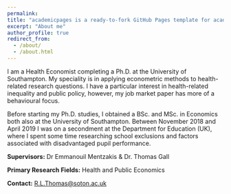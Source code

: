 ```yaml
---
permalink: 
title: "academicpages is a ready-to-fork GitHub Pages template for academic personal websites"
excerpt: "About me"
author_profile: true
redirect_from:
  - /about/
  - /about.html
---
```


I am a Health Economist completing a Ph.D. at the University of Southampton. My speciality is in applying econometric methods to health-related research questions. I have a particular interest in health-related inequality and public policy, however, my job market paper has more of a behavioural focus.

Before starting my Ph.D. studies, I obtained a BSc. and MSc. in Economics both also at the University of Southampton. Between November 2018 and April 2019 I was on a secondment at the Department for Education (UK), where I spent some time researching school exclusions and factors associated with disadvantaged pupil performance.



**Supervisors:** Dr Emmanouil Mentzakis & Dr. Thomas Gall

**Primary Research Fields:** Health and Public Economics

**Contact:** R.L.Thomas@soton.ac.uk
